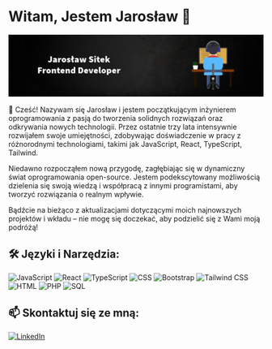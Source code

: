 # Witam, Jestem Jarosław 👋
![Mój Obrazek](./githubImage2.png)

👋 Cześć! Nazywam się Jarosław i jestem początkującym inżynierem oprogramowania z pasją do tworzenia solidnych rozwiązań oraz odkrywania nowych technologii. Przez ostatnie trzy lata intensywnie rozwijałem swoje umiejętności, zdobywając doświadczenie w pracy z różnorodnymi technologiami, takimi jak JavaScript, React, TypeScript, Tailwind.

Niedawno rozpocząłem nową przygodę, zagłębiając się w dynamiczny świat oprogramowania open-source. Jestem podekscytowany możliwością dzielenia się swoją wiedzą i współpracą z innymi programistami, aby tworzyć rozwiązania o realnym wpływie.

Bądźcie na bieżąco z aktualizacjami dotyczącymi moich najnowszych projektów i wkładu – nie mogę się doczekać, aby podzielić się z Wami moją podróżą!


## 🛠️ Języki i Narzędzia:

![JavaScript](https://img.shields.io/badge/JavaScript-F7DF1E?style=for-the-badge&logo=javascript&logoColor=black)
![React](https://img.shields.io/badge/React-20232A?style=for-the-badge&logo=react&logoColor=61DAFB)
![TypeScript](https://img.shields.io/badge/TypeScript-3178C6?style=for-the-badge&logo=typescript&logoColor=white)
![CSS](https://img.shields.io/badge/CSS-1572B6?style=for-the-badge&logo=css3&logoColor=white)
![Bootstrap](https://img.shields.io/badge/Bootstrap-7952B3?style=for-the-badge&logo=bootstrap&logoColor=white)
![Tailwind CSS](https://img.shields.io/badge/Tailwind_CSS-38B2AC?style=for-the-badge&logo=tailwind-css&logoColor=white)
![HTML](https://img.shields.io/badge/HTML-E34F26?style=for-the-badge&logo=html5&logoColor=white)
![PHP](https://img.shields.io/badge/PHP-777BB4?style=for-the-badge&logo=php&logoColor=white)
![SQL](https://img.shields.io/badge/SQL-003B57?style=for-the-badge&logo=postgresql&logoColor=white)

## 📫 Skontaktuj się ze mną:

[![LinkedIn](https://img.shields.io/badge/LinkedIn-0A66C2?style=for-the-badge&logo=linkedin&logoColor=white)](https://www.linkedin.com/in/jaros%C5%82aw-sitek-0773b5274/)
